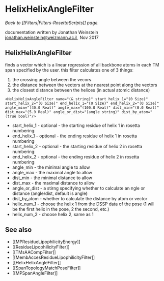 # HelixHelixAngleFilter
*Back to [[Filters|Filters-RosettaScripts]] page.*

documentation written by Jonathan Weinstein jonathan.weinstein@weizmann.ac.il, Nov 2017

## HelixHelixAngleFilter
finds a vector which is a linear regression of all backbone atoms in each TM span specified by the user.
this filter calculates one of 3 things:
1. the crossing angle between the vecors
2. the distance between the vectors at the nearest point along the vectors
3. the closest distance between the helices (in actual atomic distance)

`<HelixHelixAngleFilter name="(& string)" start_helix_1="(0 Size)" start_helix_2="(0 Size)" end_helix_1="(0 Size)" end_helix_2="(0 Size)" angle_min="(40.0 Real)" angle_max="(100.0 Real)" dist_min="(0.0 Real)" dist_max="(5.0 Real)" angle_or_dist="(angle string)" dist_by_atom="(true bool)"/>`

- start_helix_1 - optional - the starting residue of helix 1 in rosetta numbering
- end_helix_1 - optional - the ending residue of helix 1 in rosetta numbering
- start_helix_2 - optional - the starting residue of helix 2 in rosetta numbering
- end_helix_2 - optional - the ending residue of helix 2 in rosetta numbering
- angle_min - the minimal angle to allow
- angle_max - the maximal angle to allow
- dist_min - the minimal distance to allow
- dist_max - the maximal distance to allow
- angle_or_dist - a stirng specifying whether to calculate an ngle or distance (angle/dist, default is angle)
- dist_by_atom - whether to calculate the distance by atom or vector
- helix_num_1 - choose the helix 1 from the DSSP data of the pose (1 will be the first helix in the pose, 2 the second, etc.)
- helix_num_2 - choose helix 2, same as 1


## See also
* [[MPResidueLipophilicityEnergy]]
* [[ResidueLipophilicityFilter]]
* [[TMsAACompFilter]]
* [[MembAccesResidueLipophilicityFilter]]
* [[HelixHelixAngleFilter]]
* [[SpanTopologyMatchPoseFilter]]
* [[MPSpanAngleFilter]]